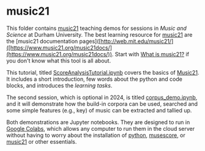 # music21

This folder contains [music21]([http://web.mit.edu/music21/](https://www.music21.org/music21docs/about/what.html)) teaching demos for sessions in _Music and Science_ at Durham University. The best learning resource for [music21]([http://web.mit.edu/music21/](https://www.music21.org/music21docs/about/what.html)) are the [music21 documentation pages]([http://web.mit.edu/music21/]([https://www.music21.org/music21docs/](https://www.music21.org/music21docs/)). Start with [What is music21?]([http://web.mit.edu/music21/doc/about/what.html](https://www.music21.org/music21docs/about/what.html)) if you don't know what this tool is all about. 

This tutorial, titled [ScoreAnalysisTutorial.ipynb](https://github.com/tuomaseerola/music21/blob/master/ScoreAnalysisTutorial.ipynb) covers the basics of [Music21]([http://web.mit.edu/music21/](https://www.music21.org/music21docs/about/what.html)). It includes a short introduction, few words about the python and code blocks, and introduces the *learning tasks*.

The second session, which is optional in 2024, is titled [corpus_demo.ipynb](https://github.com/tuomaseerola/music21/blob/master/corpus_demo.ipynb), and it will demonstrate how the build-in corpora can be used, searched and some simple features (e.g., key) of music can be extracted and tallied up.

Both demonstrations are Jupyter notebooks. They are designed to run in [Google Colabs](https://colab.research.google.com/notebooks/intro.ipynb#recent=true), which allows any computer to run them in the cloud server without having to worry about the installation of [python](https://www.python.org), [musescore](https://musescore.org/en), or [music21](http://web.mit.edu/music21/) or other essentials.
